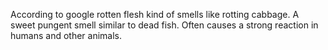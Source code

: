 According to google rotten flesh kind of smells like rotting cabbage. 
A sweet pungent smell similar to dead fish. 
Often causes a strong reaction in humans and other animals.